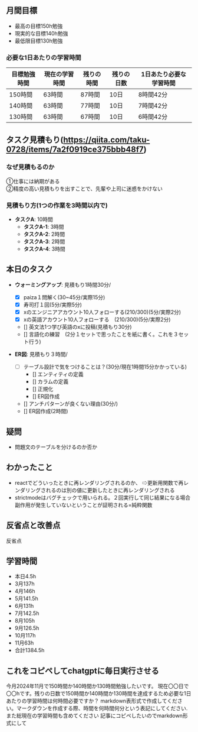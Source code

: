 
## 月間目標
- 最高の目標150h勉強
- 現実的な目標140h勉強
- 最低限目標130h勉強

### 必要な1日あたりの学習時間

| 目標勉強時間 | 現在の学習時間 | 残りの時間 | 残りの日数 | 1日あたり必要な学習時間 |
| ------------ | -------------- | ---------- | ---------- | ---------------------- |
| 150時間      | 63時間         | 87時間     | 10日       | 8時間42分             |
| 140時間      | 63時間         | 77時間     | 10日       | 7時間42分             |
| 130時間      | 63時間         | 67時間     | 10日       | 6時間42分             |



## タスク見積もり(https://qiita.com/taku-0728/items/7a2f0919ce375bbb48f7)
### なぜ見積もるのか   
①仕事には納期がある  
②精度の高い見積もりを出すことで、先輩や上司に迷惑をかけない

### 見積もり方(1つの作業を3時間以内で)
- **タスクA**: 10時間
  - **タスクA-1**: 3時間
  - **タスクA-2**: 2時間
  - **タスクA-3**: 2時間
  - **タスクA-4**: 3時間


## 本日のタスク

  - **ウォーミングアップ**: 見積もり1時間30分/
    - [x] paiza１問解く(30~45分/実際15分)  
    - [x] 寿司打１回(5分/実際5分)
    - [x] xのエンジニアアカウント10人フォローする(210/300)(5分/実際2分)
    - [x] xの英語アカウント10人フォローする　(210/300)(5分/実際2分)
    - [] 英文法1つ学び英語のxに投稿(見積もり30分)
    - [] 言語化の練習　(2分１セットで思ったことを紙に書く。これを３セット行う)
   
   - **ER図**: 見積もり３時間/    
     - [ ] テーブル設計で気をつけることは？(30分/現在1時間15分かかっている)
       -  [] エンティティの定義
       -  [] カラムの定義
       -  [] 正規化
       -  [] ER図作成
     - [] アンチパターンが良くない理由(30分/)  
     - [] ER図作成(2時間)

    

## 疑問
- 問題文のテーブルを分けるのか否か



## わかったこと
- reactでどういったときに再レンダリングされるのか、
⇨更新用関数で再レンダリングされるのは別の値に更新したときに再レンダリングされる
- strictmodeはバグチェックで用いられる。２回実行して同じ結果になる場合副作用が発生していないということが証明される=純粋関数




## 反省点と改善点
反省点 

 


## 学習時間
  - 本日4.5h
  - 3月137h
  - 4月146h
  - 5月141.5h
  - 6月131h
  - 7月142.5h
  - 8月105h
  - 9月126.5h
  - 10月117h
  - 11月63h
  - 合計1384.5h

 ## これをコピペしてchatgptに毎日実行させる
今月2024年11月で150時間か140時間か130時間勉強したいです。
現在〇〇日で〇〇hです。残りの日数で150時間か140時間か130時間を達成するため必要な1日あたりの学習時間は何時間必要ですか？
markdown表形式で作成してください。マークダウンを作成する際、時間を何時間何分という表記にしてください.また総現在の学習時間も含めてください
記事にコピペしたいのでmarkdown形式にして
 
